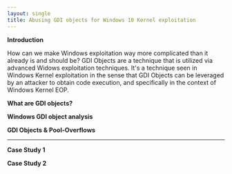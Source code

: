 ```yaml
---
layout: single
title: Abusing GDI objects for Windows 10 Kernel exploitation
---
```


**Introduction**

How can we make Windows exploitation way more complicated than it already is and should be? GDI Objects are a technique that is utilized via advanced Widows exploitation techniques. It's a technique seen in Windows Kernel exploitation in the sense that GDI Objects can be leveraged by an attacker to obtain code execution, and specifically in the context of Windows Kernel EOP.

**What are GDI objects?**

**Windows GDI object analysis**

**GDI Objects & Pool-Overflows**

****

**Case Study 1**

**Case Study 2**
